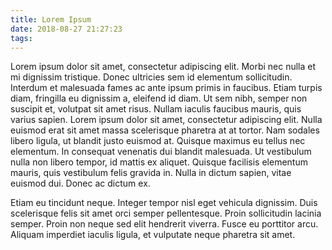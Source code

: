 ```yaml
---
title: Lorem Ipsum
date: 2018-08-27 21:27:23
tags:
---
```

Lorem ipsum dolor sit amet, consectetur adipiscing elit. Morbi nec nulla et mi dignissim tristique. Donec ultricies sem id elementum sollicitudin. Interdum et malesuada fames ac ante ipsum primis in faucibus. Etiam turpis diam, fringilla eu dignissim a, eleifend id diam. Ut sem nibh, semper non suscipit et, volutpat sit amet risus. Nullam iaculis faucibus mauris, quis varius sapien. Lorem ipsum dolor sit amet, consectetur adipiscing elit. Nulla euismod erat sit amet massa scelerisque pharetra at at tortor. Nam sodales libero ligula, ut blandit justo euismod at. Quisque maximus eu tellus nec elementum. In consequat venenatis dui blandit malesuada. Ut vestibulum nulla non libero tempor, id mattis ex aliquet. Quisque facilisis elementum mauris, quis vestibulum felis gravida in. Nulla in dictum sapien, vitae euismod dui. Donec ac dictum ex.

Etiam eu tincidunt neque. Integer tempor nisl eget vehicula dignissim. Duis scelerisque felis sit amet orci semper pellentesque. Proin sollicitudin lacinia semper. Proin non neque sed elit hendrerit viverra. Fusce eu porttitor arcu. Aliquam imperdiet iaculis ligula, et vulputate neque pharetra sit amet.